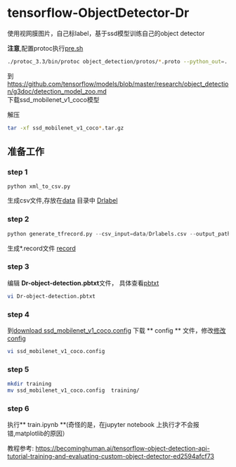 # tensorflow-ObjectDetector-Dr
使用视网膜图片，自己标label，基于ssd模型训练自己的object detector

**注意**,配置protoc执行[pre.sh](https://github.com/yejg2017/tensorflow-ObjectDetector-Dr/tree/master/research/pre.sh)
```bash
./protoc_3.3/bin/protoc object_detection/protos/*.proto --python_out=. #一定要在object_detection的上一级目录!!!
```


到  https://github.com/tensorflow/models/blob/master/research/object_detection/g3doc/detection_model_zoo.md  
下载ssd_mobilenet_v1_coco模型

解压
```bash
tar -xf ssd_mobilenet_v1_coco*.tar.gz
```
## 准备工作
###  step 1
```
python xml_to_csv.py
```
生成csv文件,存放在[data](https://github.com/yejg2017/tensorflow-ObjectDetector-Dr/tree/master/research/object_detection/data) 目录中
[Drlabel](https://github.com/yejg2017/tensorflow-ObjectDetector-Dr/tree/master/research/object_detection/data/Drlabels.csv)


### step 2
```python
python generate_tfrecord.py --csv_input=data/Drlabels.csv --output_path=data/Drtrain.record
```
生成*.record文件  [record](https://github.com/yejg2017/tensorflow-ObjectDetector-Dr/research/object_detection/data/Drtrain.record)


### step 3
编辑 **Dr-object-detection.pbtxt**文件，
具体查看[pbtxt](https://github.com/yejg2017/tensorflow-ObjectDetector-Dr/tree/master/research/object_detection/data/Dr-object-detection.pbtxt)
```bash
vi Dr-object-detection.pbtxt
```

### step 4
到[download ssd_mobilenet_v1_coco.config](https://github.com/tensorflow/models/tree/master/research/object_detection/samples/configs)
下载 ** config ** 文件，修改[修改config](https://github.com/yejg2017/tensorflow-ObjectDetector-Dr/tree/master/research/object_detection/training/ssd_mobilenet_v1_coco.config)
```bash
vi ssd_mobilenet_v1_coco.config
```

### step 5
```bash
mkdir training
mv ssd_mobilenet_v1_coco.config  training/
```

### step 6
执行** train.ipynb **(奇怪的是，在jupyter notebook 上执行才不会报错,matplotlib的原因）

教程参考:  https://becominghuman.ai/tensorflow-object-detection-api-tutorial-training-and-evaluating-custom-object-detector-ed2594afcf73
